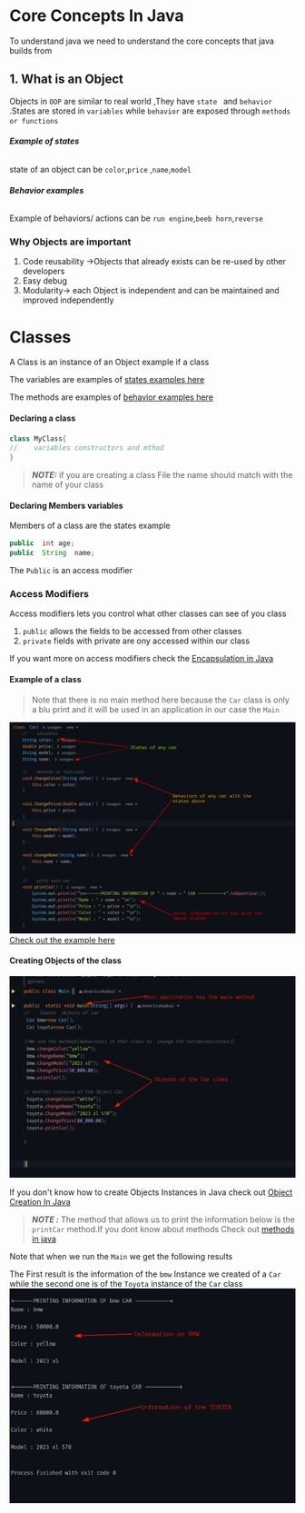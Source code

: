 # Core Concepts In Java 
To understand java we need to understand the core concepts that java builds from
## 1. What is an Object
Objects in ``OOP`` are similar to real world ,They have ``state `` and  ``behavior``
.States are stored in ``variables``  while ``behavior`` are exposed through ``methods or functions``

###### **_Example of states_**
state of an object can be ``color``,``price`` ,``name``,``model``

###### **_Behavior examples_**
Example of behaviors/ actions can be ``run engine``,``beeb horn``,``reverse``

### Why Objects are important
1. Code reusability ->Objects that already exists can be re-used by other developers
2. Easy debug
3. Modularity-> each Object is independent and can be maintained and improved independently


# Classes
A Class is an instance of an Object 
example if a class 

The variables are examples of [states examples here](#_example-of-states_)

The methods are examples of [behavior examples here](#_behavior-examples_)
#### Declaring a class 

```java
class MyClass{
//    variables constructors and mthod
}
```
> **_NOTE:_** if you are creating a class File the name should match with the name of your class
   
#### Declaring Members variables 
Members of a class are the  states 
example 
```java
public  int age;
public  String  name;
```
The ``Public`` is an access modifier  

### Access Modifiers
Access modifiers lets you control what other classes can see of you class

1. ``public`` allows the fields to be accessed from other classes
2. ``private`` fields with private are ony accessed within our class

If you want more on access modifiers check the [Encapsulation in Java]()

#### Example of a class

>Note that there is no main method here because the ``Car`` class  is only a blu print and it will be used in an application in our case the `Main`

![ Example of class](/images/ClassExample.png)
[Check out the example here](/src/main/java/oauth/example/Car.java)

#### Creating Objects of the class
![Example of creating o=Objects](/images/MainExample.png)

If you don't know how to create Objects Instances in Java check out [Object Creation In Java](https://github.com/Anericokakai/Mastering-Java/tree/ObjectCreationInJava)

>**_NOTE :_** The method that allows us to print the information below is the `printCar`  method.If you dont know about methods Check out [methods in java]() 
  

Note that when we run the `Main` we get the following results

The First result is the information of the ``bmw`` Instance we created of a ``Car`` while the second one is of the ``Toyota`` instance of the ``Car`` class
![example terminal print](/images/resExample.png)



